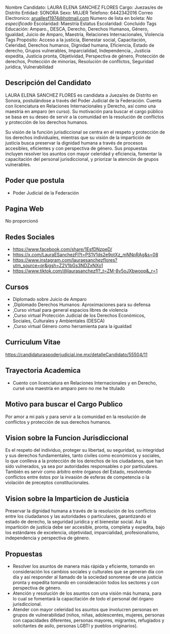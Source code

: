 Nombre Candidato: LAURA ELENA SANCHEZ FLORES
Cargo: Juezas/es de Distrito
Entidad: SONORA
Sexo: MUJER
Telefono: 6442342016
Correo Electronico: aruallesf1974@hotmail.com
Numero de lista en boleta: *No especificado*
Escolaridad: Maestría
Estatus Escolaridad: Concluido
Tags Educación: Amparo., DESCA, Derecho, Derechos Humanos, Género, Igualdad, Juicio de Amparo, Maestría, Relaciones Internacionales, Violencia
Tags Propósito: Acceso a la justicia, Bienestar social, Capacitación, Celeridad, Derechos humanos, Dignidad humana, Eficiencia, Estado de derecho, Grupos vulnerables, Imparcialidad, Independencia., Justicia expedita, Justicia pronta, Objetividad, Perspectiva de género, Protección de derechos, Protección de minorías, Resolución de conflictos, Seguridad jurídica, Vulnerabilidad


## Descripción del Candidato 

LAURA ELENA SANCHEZ FLORES es candidata a Jueza/es de Distrito en Sonora, postulándose a través del Poder Judicial de la Federación. Cuenta con licenciatura en Relaciones Internacionales y Derecho, así como una maestría en amparo (en curso). Su motivación para buscar el cargo público se basa en su deseo de servir a la comunidad en la resolución de conflictos y protección de los derechos humanos. 

Su visión de la función jurisdiccional se centra en el respeto y protección de los derechos individuales, mientras que su visión de la impartición de justicia busca preservar la dignidad humana a través de procesos accesibles, eficientes y con perspectiva de género. Sus propuestas incluyen resolver los asuntos con mayor celeridad y eficiencia, fomentar la capacitación del personal jurisdiccional, y priorizar la atención de grupos vulnerables.


## Poder que postula

- Poder Judicial de la Federación


## Pagina Web

No proporcionó


## Redes Sociales

- https://www.facebook.com/share/1EsfDNzpeD/
- https://x.com/LauraESanchezFl?t=PS1V1ds2e9otXz_mNNpRAg&s=08
- https://www.instagram.com/lauraesanchezflores?utm_source=qr&igsh=Z2V1bGs3NDZxNXo1
- https://www.tiktok.com/@laurasanchezfl?_t=ZM-8v5oJXbwoop&_r=1


## Cursos

- Diplomado sobre Juicio de Amparo
- ,Diplomado Derechos Humanos: Aproximaciones para su defensa
- ,Curso virtual para general espacios libres de violencia
- ,Curso virtual Protección Judicial de los Derechos Económicos, Sociales, Culturales y Ambientales (DESCA)
- ,Curso virtual Género como herramienta para la igualdad


## Curriculum Vitae

https://candidaturaspoderjudicial.ine.mx/detalleCandidato/55504/11


## Trayectoria Academica

- Cuento con licenciatura en Relaciones Internacionales y en Derecho, cursé una maestría en amparo pero no me he titulado


## Motivo para buscar el Cargo Publico

Por amor a mi país y para servir a la comunidad en la resolución de conflictos y protección de sus derechos humanos.


## Vision sobre la Funcion Jurisdiccional

Es el respeto del individuo, proteger su libertad, su seguridad, su integridad y sus derechos fundamentales, tanto civiles como económicos y sociales, lo que conlleva a la protección de los derechos de los ciudadanos, que han sido vulnerados, ya sea por autoridades responsables o por particulares. También es servir como árbitro entre órganos del Estado, resolviendo conflictos entre éstos por la invasión de esferas de competencia o la violación de preceptos constitucionales.


## Vision sobre la Imparticion de Justicia

Preservar la dignidad humana a través de la resolución de los conflictos entre los ciudadanos y las autoridades o particulares, garantizando el estado de derecho, la seguridad jurídica y el bienestar social. Así la impartición de justicia debe ser accesible, pronta, completa y expedita, bajo los estándares de excelencia, objetividad, imparcialidad, profesionalismo, independencia y perspectiva de género.


## Propuestas

- Resolver los asuntos de manera más rápida y eficiente, tomando en consideración los cambios sociales y culturales que se generan día con día y así responder al llamado de la sociedad sonorense de una justicia pronta y expedita tomando en consideración todos los sectores y con perspectiva de género.
- Atención y resolución de los asuntos con una visión más humana, para lo cual se fomentará la capacitación de todo el personal del órgano jurisdiccional.
- Atender con mayor celeridad los asuntos que involucren personas en grupos de vulnerabilidad (niños, niñas, adolescentes, mujeres, personas con capacidades diferentes, personas mayores, migrantes, refugiados y solicitantes de asilo, personas LGBTI y pueblos originarios).

